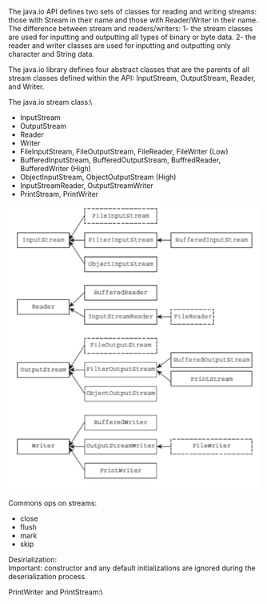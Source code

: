 The java.io API defines two sets of classes for reading and writing streams: those with
Stream in their name and those with Reader/Writer in their name.\
The difference between stream and readers/writers:
1- the stream classes are used for inputting and outputting all types of binary or byte data.
2- the reader and writer classes are used for inputting and outputting only character and
String data.

The java.io library defines four abstract classes that are the parents of all stream classes
defined within the API: InputStream, OutputStream, Reader, and Writer.

The java.io stream class:\
- InputStream
- OutputStream
- Reader
- Writer
- FileInputStream, FileOutputStream, FileReader, FileWriter (Low)
- BufferedInputStream, BufferedOutputStream, BuffredReader, BufferedWriter (High)
- ObjectInputStream, ObjectOutputStream (High)
- InputStreamReader, OutputStreamWriter
- PrintStream, PrintWriter

![io types](etc/io_types.png)

Commons ops on streams:
- close
- flush
- mark
- skip

Desirialization:\
Important: constructor and any default
initializations are ignored during the deserialization process.

PrintWriter and PrintStream:\

